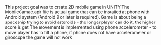 This project goal was to create 2D mobile game in UNITY
The MobileGamae.apk file is actual game that can be installed at phone with Android system (Android 9 or later is required). 
Game is about being a spaceship trying to avoid asteroids - the longer player can do it, the higher score is get
The movement is implemented using phone accelerometer - to move player has to tilt a phone, if phone does not have accelerometer or giroscope the game will not work
